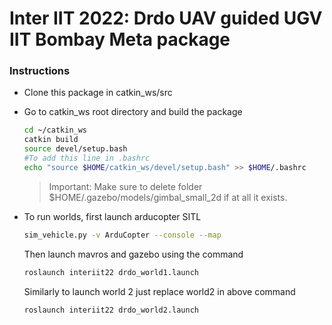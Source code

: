 # Inter IIT 2022: Drdo UAV guided UGV IIT Bombay Meta package

### Instructions

- Clone this package in catkin_ws/src

- Go to catkin_ws root directory and build the package

  ```bash
  cd ~/catkin_ws
  catkin build
  source devel/setup.bash
  #To add this line in .bashrc 
  echo "source $HOME/catkin_ws/devel/setup.bash" >> $HOME/.bashrc
  ```

  > Important: Make sure to delete folder $HOME/.gazebo/models/gimbal_small_2d if at all it exists.

- To run worlds, first launch arducopter SITL 

  ```bash
  sim_vehicle.py -v ArduCopter --console --map
  ```

  Then launch mavros and gazebo using the command

  ```bash
  roslaunch interiit22 drdo_world1.launch
  ```

  Similarly to launch world 2 just replace world2 in above command 

  ```bash
  roslaunch interiit22 drdo_world2.launch
  ```


